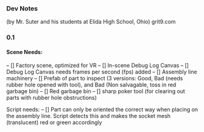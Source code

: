 ### Dev Notes
(by Mr. Suter and his students at Elida High School, Ohio)
grit9.com

### 0.1

#### Scene Needs:

– [] Factory scene, optimized for VR
– [] In-scene Debug Log Canvas
– [] Debug Log Canvas needs frames per second (fps) added
– [] Assembly line machinery
– [] Prefab of part to inspect (3 versions: Good, Bad (needs rubber hole opened with tool), and Bad (Non salvagable, toss in red garbage bin)
– [] Red garbage bin
– [] sharp poker tool (for clearing out parts with rubber hole obstructions)

Script needs:
– [] Part can only be oriented the correct way when placing on the assembly line. Script detects this and makes the socket mesh (translucent) red or green accordingly

